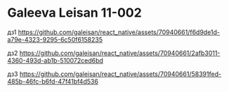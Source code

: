 # Galeeva Leisan 11-002

дз1
https://github.com/galeisan/react_native/assets/70940661/f6d9de1d-a79e-4323-9295-6c50f6158235


дз2
https://github.com/galeisan/react_native/assets/70940661/2afb3011-4360-493d-ab1b-510072ced6bd


дз3
https://github.com/galeisan/react_native/assets/70940661/58391fed-485b-46fc-b6fd-47f41bf4d536

